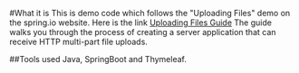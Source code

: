 
#What it is
This is demo code which follows the "Uploading Files" demo on the spring.io website.  Here is the link [Uploading Files Guide](https://spring.io/guides/gs/uploading-files/#scratch) The guide walks you through the process of creating a server application that can receive HTTP multi-part file uploads.

##Tools used
Java, SpringBoot and Thymeleaf.  
